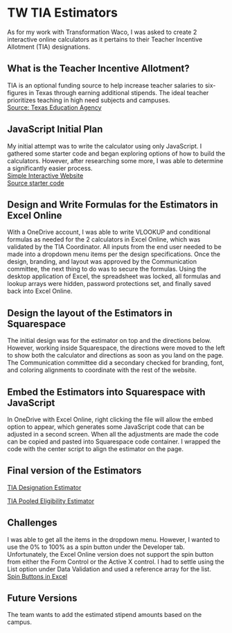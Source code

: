# TW TIA Estimators 
As for my work with Transformation Waco, I was asked to create 2 interactive online calculators as it pertains to their Teacher Incentive Allotment (TIA) designations.

## What is the Teacher Incentive Allotment?
TIA is an optional funding source to help increase teacher salaries to six-figures in Texas through earning additional stipends.  The ideal teacher prioritizes teaching in high need subjects and campuses.   
[Source: Texas Education Agency](https://tea.texas.gov/texas-educators/educator-initiatives-and-performance/educator-initiatives/teacher-incentive-allotment)

## JavaScript Initial Plan
My initial attempt was to write the calculator using only JavaScript.  I gathered some starter code and began exploring options of how to build the calculators.  However, after researching some more, I was able to determine a significantly easier process.        
[Simple Interactive Website](https://baylex.github.io/TW_Estimators/)    
[Source starter code](https://simplestepscode.com/javascript-quiz-tutorial/)   

## Design and Write Formulas for the Estimators in Excel Online
With a OneDrive account, I was able to write VLOOKUP and conditional formulas as needed for the 2 calculators in Excel Online, which was validated by the TIA Coordinator.  All inputs from the end user needed to be made into a dropdown menu items per the design specifications.  Once the design, branding, and layout was approved by the Communication committee, the next thing to do was to secure the formulas.  Using the desktop application of Excel, the spreadsheet was locked, all formulas and lookup arrays were hidden, password protections set, and finally saved back into Excel Online.


## Design the layout of the Estimators in Squarespace 
The initial design was for the estimator on top and the directions below.  However, working inside Squarespace, the directions were moved to the left to show both the calculator and directions as soon as you land on the page.  The Communication committee did a secondary checked for branding, font, and coloring alignments to coordinate with the rest of the website. 


## Embed the Estimators into Squarespace with JavaScript
In OneDrive with Excel Online, right clicking the file will allow the embed option to appear, which generates some JavaScript code that can be adjusted in a second screen.  When all the adjustments are made the code can be copied and pasted into Squarespace code container.  I wrapped the code with the center script to align the estimator on the page.

## Final version of the Estimators
[TIA Designation Estimator](https://transformationwaco.org/tia-designation-estimator)   

[TIA Pooled Eligibility Estimator](https://transformationwaco.org/tia-pooled-estimator)   


## Challenges
I was able to get all the items in the dropdown menu.  However, I wanted to use the 0% to 100% as a spin button under the Developer tab.  Unfortunately, the Excel Online version does not support the spin button from either the Form Control or the Active X control.  I had to settle using the List option under Data Validation and used a reference array for the list.  
[Spin Buttons in Excel](https://support.microsoft.com/en-us/office/add-a-scroll-bar-or-spin-button-to-a-worksheet-f8443be3-ff00-4cad-bb2f-bf0f88ebf5bb)
  
## Future Versions
The team wants to add the estimated stipend amounts based on the campus.  
